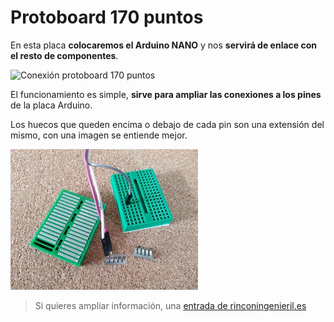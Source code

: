 # Protoboard 170 puntos

En esta placa **colocaremos el Arduino NANO** y nos **servirá de enlace con el resto de componentes**.


![Conexión protoboard 170 puntos](https://pablorubma.cc/wp-content/uploads/DVviqbEW4AAaw8Z-267x200.jpg)

El funcionamiento es simple, **sirve para ampliar las conexiones a los pines** de la placa Arduino. 

Los huecos que queden encima o debajo de cada pin son una extensión del mismo, con una imagen se entiende mejor.

![Protoboard 170 Puntos](/assets/protoboard170puntos.jpg)

> Si quieres ampliar información, una [entrada de rinconingenieril.es](https://www.rinconingenieril.es/usar-una-protoboard/)










